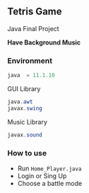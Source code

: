 ## Tetris Game

Java Final Project

**Have Background Music**

### Environment
```java
java  = 11.1.10
```
GUI Library
```java
java.awt
javax.swing
```
Music Library
```java
javax.sound
```
### How to use
- Run `Home_Player.java`
- Login or Sing Up
- Choose a battle mode
